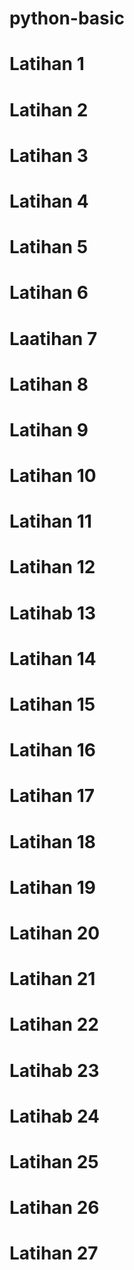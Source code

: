 # python-basic

<!--
Latihan-latihan pemrogramman python
-->

# Latihan 1

<!--
Buat aplikasi untuk mencetak dengan format berikut:
output:
ID      : 1234567
Nama    : Heru
Alamat  : Jl. Antasari
Umur    : 26
-->

# Latihan 2

<!--
Buat aplikasi untuk mencetak dengan format berikut, untuk key literal dan value menggunakan variable:
output:
ID      : 1234567
Nama    : Heru
Alamat  : Jl. Antasari
Umur    : 26
-->

# Latihan 3

<!--
Diberikan 2 variable int dengan value 10 dan 5, tukar nilai kedua variable tersebut tanpa manual. Misal var A = var B
output:
var A = 10
var B = 5
tukar
var A = 5
var B = 10
-->

# Latihan 4

<!--
Mengacu pada latihan 1 buat valuenya dengan inputan.
intput:
ID      : 1234567
Nama    : Heru
Alamat  : Jl. Antasari
Umur    : 26

output:
ID 1234567, Nama Heru, Alamat Jl. Antasari, Umur 26
-->

# Latihan 5

<!--
Buat aplikasi untuk menghitung luas persegi panjang dengan inputan.
input:
panjang: 5
lebar: 2

output:
Luas persegi dengan panjang 5cm dan lebar 2cm adalah 10cm persegi
-->

# Latihan 6

<!--
Buat aplikasi untuk menghitung keuntungan jual beli.
input:
Harga Beli: 1000
Harga Jual: 1500

output:
---------------------------------------
Jumlah persen keuntunagan : 50.0 persen
-->

# Laatihan 7

<!--
Usman memiliki beeberapa uang pecahan, diantaranya uang 10 ribu, 5 ribu, dan 20 ribu. Hitung berapa uang usman jika dia punya beberapa lembar uang.
input:
banyak uang 10 ribu = 1
banyak uang 5 ribu = 1
banyak uang 20 ribu = 1

output:
Total uang: 35000
-->

# Latihan 8

<!--
Usman memiliki beeberapa uang pecahan, diantaranya uang 10 ribu, 5 ribu, dan 20 ribu. Hitung berapa uang usman jika dia punya beberapa lembar uang.
Kareana usman banyak uang kemudian ia berbelanja, hitung berapa sisa uang usman.
input:
banyak uang 10 ribu = 1
banyak uang 5 ribu = 1
banyak uang 20 ribu = 1
biaya belanja = 30000

output:
Total uang: 35000
Sisa uang: 5000
-->

# Latihan 9

<!--
Persewaan alif terdiri dari catering 30 persen, dan peralatan sebanyak 3 lemari. Jika peralatan pesta terdapat 6 gros piring kemudian sebanyak 4 lusin dipinjam oleh reinhard dan sebanyak 2 gros dipinjam oleh steven, berapa buah piring yang tersisa di tempat tersebut?

output:
Sisa piring = 528 buah
-->

# Latihan 10

<!--
Diinputkan bilangan bulat, jika bilangan 1-3 cetak awal, jika 4-6 cetak tangah, jika 7 keatas cetak akhir.
-->

# Latihan 11

<!--
Diinputkan bilangan bulat,
apabila bilangan diinput 1 atau 4 atau 7 maka cetak PAS,
apabila bilangan diinput 2 atau 3 atau 9 maka cetak LEWAT,
apabila bilangan diinput 0 atau 10 atau 11 maka cetak BINGO,
selain itu cetak error
-->

# Latihan 12

<!--
Mood fadhila ditentukan oleh dua faktor yaitu musim dan hari,
jika pada musim hujan dan hari itu hari libur maka fadhila akan rehat di rumah,
jika pada musim hujan dan hari itu hari kerja maka fadhila akan pasrah kehujanan,
jika pada musim panas dan hari itu hari libur maka fadhila akan hangout bareng teman-teman,
jika pada musim panas dan hari itu hari libur maka fadhila akan kerja dengan semangat,

input:
Masuka musim: panas
Masukan hari: kerja

output:
Musim panas dan hari kerja maka fadhila akan kerja dengan semangat
-->

# Latihab 13

<!--
Diberikan satu variable string, dengan variable tersebut cetak dengan bentuk berikut (tanpa perulangan statement):
output:
#
##
###
####
#####
-->

# Latihan 14

<!--
Diinputkan huruf kecil, tentukan apakah huruf tersebut vokal atau konsonan?
input:
masukan huruf: c

output:
huruf c merupakan konsonan
-->

# Latihan 15

<!--
Bangkit punya tabungan, berencana akan ke toko baju. bangkit akan membelanjakan uang tersebut dengan acuan berikut:
jika uang 750.000 lebih maka bangkit akan membeli jas,
jika uang 350.000 lebih maka bangkit akan membeli jaket,
jika uang 225.000 lebih maka bangkit akan membeli kemeja,
jika uang 100.000 lebih maka bangkit akan membeli celana,
jika uang 50.000 lebih maka bangkit akan membeli kaos,
input:
masukan uang: 1000000

output:
bangkit membeli jas
-->

# Latihan 16

<!--
Steven mempunyai perpustakaan swasta, perpustakaan tersebut meminjamkam beberapa buku yaitu pelajaran, novel, dan skripsi. Dengan biaya perhari:
pelajaran Rp. 2.000 per buku,
novel Rp. 5.000 per buku,
skripsi Rp. 10.000 per buku,
hitung biaya sewa buku?
input:
jumlah buku pelajaran: 1
jumlah buku novel: 1
jumlah buku skripsi: 1
lama pinjaman: 1

output:
total biaya: 34000
-->

# Latihan 17

<!--
Steven mempunyai perpustakaan semi swasta, perpustakaan tersebut meminjamkam beberapa buku yaitu pelajaran, novel, dan skripsi. Dengan biaya perhari:
pelajaran Rp. 2.000 per buku,
novel Rp. 5.000 per buku,
skripsi Rp. 10.000 per buku,
biaya baru dikenakan ketika peminjaman diatas 10 hari
hitung biaya sewa buku?
input:
jumlah buku pelajaran: 1
jumlah buku novel: 1
jumlah buku skripsi: 1
lama pinjaman: 1

output:
total biaya: 34000
-->

# Latihan 18

<!--
Diberikan nilai acak 0-5, buat mapping huruf berdasarkan angka yang keluar 0:A, 1:B, 2:C, 3:D, 4:E, 5:F
output:
ex1:
    nilai acak: 4
    huruf E
ex2:
    nilai acak: 1
    huruf B
-->

# Latihan 19

<!--
Ketika game dijalankan maka komputer mengacak nilai 0-10, kemudian player menebak dengan menginputkan angka(bilangan), Jika nilai input sesuai dengan nilai acak maka player menang dan sealiknya.
ex1:
input:
    tebak: 3
output:
    komputer: 6
    player: 3
    Player lose!
ex2:
input:
    tebak: 7
output:
    komputer: 7
    player: 7
    Player Win!
-->

# Latihan 20

<!--
Game
ex1:
input:
    taruhan: 5
    tebak: 3
output:
    komputer: 6
    player: 3
    taruhan: 2
    Player Lose!
ex2:
input:
    taruhan: 2
    tebak: 7
output:
    komputer: 7
    player: 7
    taruhan: 9
    Player Win!
-->

# Latihan 21

<!--
Buat aplikasi untuk mencetak nilai acak genap saja
ex1:
output:
    nilai: 2
ex1:
output:
    bukan genap
ex1:
output:
    nilai: 8
-->

# Latihan 22

<!--
Jika huruf A=0, B=1, C=2, D=3, E=4, dan F=5, tampilkan acak huruf bernilai ganjil saja.
ex1:
output:
    huruf B
ex1:
output:
    huruf D
ex1:
output:
    huruf F
-->

# Latihab 23

<!--
Diinputkan nama rekan-rekan, cetak nama tersebut sebanyak 5 kali.
ex:
input:
    Nama: Arnold
output:
    Arnold
    Arnold
    Arnold
    Arnold
    Arnold
-->

# Latihab 24

<!--
Diinputkan nama rekan-rekan, cetak nama tersebut sebanyak inputan bilangan.
ex:
input:
    Nama: Arnold
    Cetak: 4
output:
    Arnold
    Arnold
    Arnold
    Arnold
-->

# Latihan 25

<!--
Buat pola berikut:
input:
    Deret: 7
oitput:
    1 2 3 4 5 6 7
-->

# Latihan 26

<!--
Buat pola berikut:
input:
    Deret: 7
oitput:
    Deret A: 1 2 3 4 5 6 7
    Deret B: 7 6 5 4 3 2 1
-->

# Latihan 27

<!--
Buat pola berikut:
input:
    N = 7
output:
    1,2,3,4,5,6,7
-->
